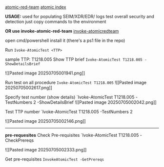 [atomic-red-team](https://github.com/redcanaryco/atomic-red-team)
[atomic index](https://github.com/redcanaryco/atomic-red-team/tree/master/atomics)

**USAGE:**
used for populating SEIM/XDR/EDR/ logs
test overall security and detection
just copy commands to the environment

**OR
use invoke-atomic-red-team**
[invoke-atomicredteam](https://github.com/redcanaryco/invoke-atomicredteam)

open cmd/powershell
install it (there's a ps1 file in the repo)

Run 
`Ivoke-AtomicTest <TTP>`

sample TTP: T1218.005
Show TTP brief
`Ivoke-AtomicTest T1218.005 -ShowDetailsBrief`

![[Pasted image 20250705001941.png]]

Run test on all procedure
`Ivoke-AtomicTest T1218.005`
![[Pasted image 20250705002617.png]]

Specify test number (show details)
`Ivoke-AtomicTest T1218.005 -TestNumbers 2 -ShowDetailsBrief
![[Pasted image 20250705002042.png]]

Test TTP number
`Ivoke-AtomicTest T1218.005 -TestNumbers 2

![[Pasted image 20250705002146.png]]


---
**pre-requesites**
Check Pre-requisites
`Ivoke-AtomicTest T1218.005 -CheckPrereqs 

![[Pasted image 20250705002333.png]]


Get pre-requisites
`InvokeAtomicTest -GetPrereqs`

